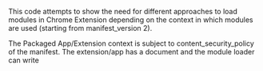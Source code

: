 
This code attempts to show the need for different approaches to load modules in Chrome Extension depending on
the context in which modules are used (starting from manifest_version 2).

The Packaged App/Extension context is subject to content_security_policy of the manifest. The extension/app has a document
and the module loader can write <script> tags to load javascript of the required module. (Approach 1)

In the Content Script context, the document object available is that of the web page to which this content script instance is attached.
Doing document.write('<script...') writes the script tag in the webpage's document and the script is loaded in the webpage's context.
As the content script's Javascript context is different from that of the web page, the module will not be available in content script.

Therefore the Content Script should load the required module by fetching code using XHR. (The manifest should have the
module file explicitly white-listed in web-accessible-content array as the content script is subjected to same origin policy
of the webpage, not the extension). After receiving the code over XHR, the loader should eval() the
code. (Approach 2)

We cannot use Approach 2 in the Packaged App or Extension context as eval() will not be available due to content_security_policy.
